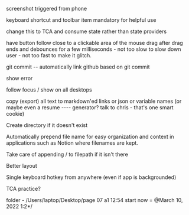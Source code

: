 screenshot triggered from phone

keyboard shortcut and toolbar item mandatory for helpful use

change this to TCA and consume state rather than state providers

have button follow close to a clickable area of the mouse drag after drag ends and debounces for a few milliseconds - not too slow to slow down user - not too fast to make it glitch. <sweet spot>

git commit -- automatically link github based on git commit

show error

follow focus / show on all desktops

copy (export) all text to markdown'ed links or json or variable names (or maybe even a resume
         ---- generator? talk to chris - that's one smart cookie)

Create directory if it doesn't exist

Automatically prepend file name for easy organization and context in applications
  such as Notion where filenames are kept.

Take care of appending / to filepath if it isn't there

Better layout

Single keyboard hotkey from anywhere (even if app is backgrounded)

TCA practice?



folder - /Users/laptop/Desktop/page 07 a1 12:54 start
now = @March 10, 2022 1:2*/
